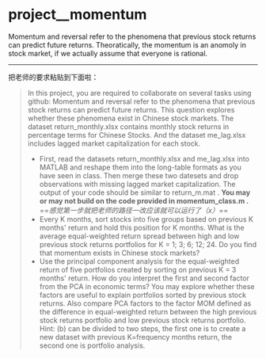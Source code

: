 # project__momentum

Momentum and reversal refer to the phenomena that previous stock returns can predict future returns. Theoratically, the momentum is an anomoly in stock market, if we actually assume that everyone is rational.

---
把老师的要求粘贴到下面啦：

> In this project, you are required to collaborate on several tasks using github: Momentum and reversal refer to the phenomena that previous stock returns can predict future returns. This question explores whether these phenomena exist in Chinese stock markets. The dataset return_monthly.xlsx contains monthly stock returns in percentage terms for Chinese Stocks. And the dataset me_lag.xlsx includes lagged market capitalization for each stock.
>
> - First, read the datasets return_monthly.xlsx and me_lag.xlsx into MATLAB and reshape them into the long-table formats as you have seen in class. Then merge these two datesets and drop observations with missing lagged market capitalization. The output of your code should be similar to return_m.mat . **You may or may not build on the code provided in momentum_class.m .** ==*感觉第一步就把老师的路径一改应该就可以运行了（x）*==
> - Every K months, sort stocks into five groups based on previous K months' return and hold this position for K months. What is the average equal-weighted return spread between high and low previous stock returns portfolios for K = 1; 3; 6; 12; 24. Do you find that momentum exists in Chinese stock markets?
> - Use the principal component analysis for the equal-weighted return of five portfolios created by sorting on previous K = 3 months' return. How do you interpret the first and second factor from the PCA in economic terms? You may explore whether these factors are useful to explain portfolios sorted by previous stock returns. Also compare PCA factors to the factor MOM defined as the difference in equal-weighted return between the high previous stock returns portfolio and low previous stock returns portfolio.
> Hint: (b) can be divided to two steps, the first one is to create a new dataset with previous K=frequency months return, the second one is portfolio analysis.
